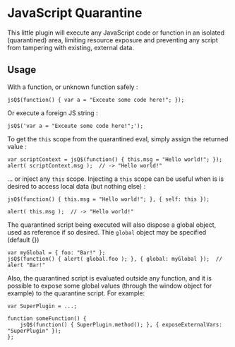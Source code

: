 JavaScript Quarantine
=====================

This little plugin will execute any JavaScript code or function in an isolated (quarantined) area,
limiting resource exposure and preventing any script from tampering with existing, external data.

Usage
-----

With a function, or unknown function safely :

    jsQ$(function() { var a = "Exceute some code here!"; });

Or execute a foreign JS string :

    jsQ$('var a = "Exceute some code here!";');

To get the `this` scope from the quarantined eval, simply assign the returned value :

    var scriptContext = jsQ$(function() { this.msg = "Hello world!"; });
    alert( scriptContext.msg );  // -> "Hello world!"

... or inject any `this` scope. Injecting a `this` scope can be useful when is is
desired to access local data (but nothing else) :

    jsQ$(function() { this.msg = "Hello world!"; }, { self: this });

    alert( this.msg );  // -> "Hello world!"

The quarantined script being executed will also dispose a global object, used as reference
if so desired. Thie `global` object may be specified (default {})

    var myGlobal = { foo: "Bar!" };
    jsQ$(function() { alert( global.foo ); }, { global: myGlobal });  // alert "Bar!"

Also, the quarantined script is evaluated outside any function, and it is possible to
expose some global values (through the window object for example) to the quarantine script.
For example:

    var SuperPlugin = ...;

    function someFunction() {
        jsQ$(function() { SuperPlugin.method(); }, { exposeExternalVars: "SuperPlugin" });
    };
